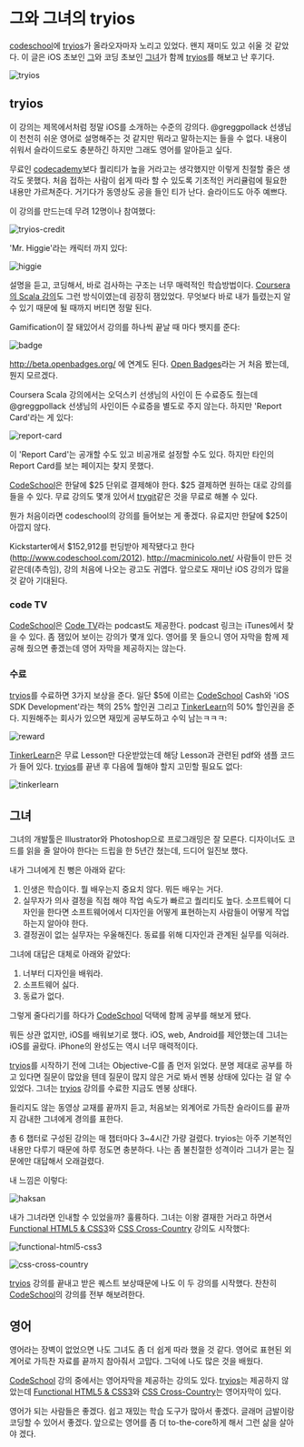 # 그와 그녀의 tryios

[codeschool](http://www.codeschool.com/)에 [tryios][]가 올라오자마자 노리고 있었다. 왠지 재미도 있고 쉬울 것 같았다. 이 글은 iOS 초보인 [그][]와 코딩 초보인 [그녀][]가 함께 [tryios](http://www.codeschool.com/courses/try-ios)를 해보고 난 후기다.

![tryios](/articles/2013/codeschool-tryios/tryios.png)

## tryios

이 강의는 제목에서처럼 정말 iOS를 소개하는 수준의 강의다. @greggpollack 선생님이 천천히 쉬운 영어로 설명해주는 것 같지만 뭐라고 말하는지는 들을 수 없다. 내용이 쉬워서 슬라이드로도 충분하긴 하지만 그래도 영어를 알아듣고 싶다.

무료인 [codecademy](http://www.codecademy.com/)보다 퀄리티가 높을 거라고는 생각했지만 이렇게 친절할 줄은 생각도 못했다. 처음 접하는 사람이 쉽게 따라 할 수 있도록 기초적인 커리큘럼에 필요한 내용만 가르쳐준다. 거기다가 동영상도 공을 들인 티가 난다. 슬라이드도 아주 예쁘다.

이 강의를 만드는데 무려 12명이나 참여했다:

![tryios-credit](/articles/2013/codeschool-tryios/credit.png)

'Mr. Higgie'라는 캐릭터 까지 있다:

![higgie](/articles/2013/codeschool-tryios/higgie.png)

설명을 듣고, 코딩해서, 바로 검사하는 구조는 너무 매력적인 학습방법이다. [Coursera의 Scala 강의](https://class.coursera.org/progfun-2012-001/)도 그런 방식이였는데 굉장히 잼있었다. 무엇보다 바로 내가 틀렸는지 알 수 있기 때문에 될 때까지 버티면 정말 된다.

Gamification이 잘 돼있어서 강의를 하나씩 끝날 때 마다 뱃지를 준다:

![badge](/articles/2013/codeschool-tryios/badge.png)

http://beta.openbadges.org/ 에 연계도 된다. [Open Badges](http://openbadges.org/)라는 거 처음 봤는데, 뭔지 모르겠다.

Coursera Scala 강의에서는 오덕스키 선생님의 사인이 든 수료증도 줬는데 @greggpollack 선생님의 사인이든 수료증을 별도로 주지 않는다. 하지만 'Report Card'라는 게 있다:

![report-card](/articles/2013/codeschool-tryios/report-card.png)

이 'Report Card'는 공개할 수도 있고 비공개로 설정할 수도 있다. 하지만 타인의 Report Card를 보는 페이지는 찾지 못했다.

[CodeSchool][]은 한달에 $25 단위로 결제해야 한다. $25 결제하면 원하는 대로 강의를 들을 수 있다. 무료 강의도 몇개 있어서 [trygit](http://www.codeschool.com/courses/try-git)같은 것을 무료로 해볼 수 있다.

뭔가 처음이라면 codeschool의 강의를 들어보는 게 좋겠다. 유료지만 한달에 $25이 아깝지 않다.

Kickstarter에서 $152,912를 펀딩받아 제작됐다고 한다(http://www.codeschool.com/2012). http://macminicolo.net/ 사람들이 만든 것 같은데(추측임), 강의 처음에 나오는 광고도 귀엽다. 앞으로도 재미난 iOS 강의가 많을 것 같아 기대된다.

### code TV

[CodeSchool][]은 [Code TV](http://www.codeschool.com/code_tv)라는 podcast도 제공한다. podcast 링크는 iTunes에서 찾을 수 있다. 좀 잼있어 보이는 강의가 몇개 있다. 영어를 못 들으니 영어 자막을 함께 제공해 줬으면 좋겠는데 영어 자막을 제공하지는 않는다.

### 수료

[tryios][]를 수료하면 3가지 보상을 준다. 일단 $5에 이르는 [CodeSchool][] Cash와 'iOS SDK Development'라는 책의 25% 할인권 그리고 [TinkerLearn][]의 50% 할인권을 준다. 지원해주는 회사가 있으면 재밌게 공부도하고 수익 남는ㅋㅋㅋ:

![reward](/articles/2013/codeschool-tryios/reward.png)

[TinkerLearn][]은 무료 Lesson만 다운받았는데 해당 Lesson과 관련된 pdf와 샘플 코드가 들어 있다. [tryios][]를 끝낸 후 다음에 뭘해야 할지 고민할 필요도 없다:

![tinkerlearn](/articles/2013/codeschool-tryios/tinkerlearn.png)

## 그녀

그녀의 개발툴은 Illustrator와 Photoshop으로 프로그래밍은 잘 모른다. 디자이너도 코드를 읽을 줄 알아야 한다는 드립을 한 5년간 쳤는데, 드디어 일진보 했다.

내가 그녀에게 친 뻥은 아래와 같다:

1. 인생은 학습이다. 뭘 배우는지 중요치 않다. 뭐든 배우는 거다.
2. 실무자가 의사 결정을 직접 해야 작업 속도가 빠르고 퀄리티도 높다. 소프트웨어 디자인을 한다면 소프트웨어에서 디자인을 어떻게 표현하는지 사람들이 어떻게 작업하는지 알아야 한다.
3. 결정권이 없는 실무자는 우울해진다. 동료를 위해 디자인과 관계된 실무를 익혀라.

그녀에 대답은 대체로 아래와 같았다:

1. 너부터 디자인을 배워라.
2. 소프트웨어 싫다.
3. 동료가 없다.

그렇게 줄다리기를 하다가 [CodeSchool][] 덕택에 함께 공부를 해보게 됐다.

뭐든 상관 없지만, iOS를 배워보기로 했다. iOS, web, Android를 제안했는데 그녀는 iOS를 골랐다. iPhone의 완성도는 역시 너무 매력적이다.

[tryios][]를 시작하기 전에 그녀는 Objective-C를 좀 먼저 읽었다. 분명 제대로 공부를 하고 있다면 질문이 많았을 텐데 질문이 많지 않은 거로 봐서 멘붕 상태에 있다는 걸 알 수 있었다. 그녀는 [tryios][] 강의를 수료한 지금도 멘붕 상태다.

들리지도 않는 동영상 교재를 끝까지 듣고, 처음보는 외계어로 가득찬 슬라이드를 끝까지 감내한 그녀에게 경의를 표한다.

총 6 챕터로 구성된 강의는 매 챕터마다 3~4시간 가량 걸렸다. tryios는 아주 기본적인 내용만 다루기 때문에 하루 정도면 충분하다. 나는 좀 불친절한 성격이라 그녀가 묻는 질문에만 대답해서 오래걸렸다.

내 느낌은 이렇다:

![haksan](/articles/2013/codeschool-tryios/haksan.png)

내가 그녀라면 인내할 수 있었을까? 훌륭하다. 그녀는 이왕 결재한 거라고 하면서 [Functional HTML5 & CSS3](http://www.codeschool.com/courses/functional-html5-css3)와 [CSS Cross-Country](http://www.codeschool.com/courses/functional-html5-css3) 강의도 시작했다:

![functional-html5-css3](/articles/2013/codeschool-tryios/functional-html5-css3.png)

![css-cross-country](/articles/2013/codeschool-tryios/css-cross-country.png)

[tryios][] 강의를 끝내고 받은 퀘스트 보상때문에 나도 이 두 강의를 시작했다. 찬찬히 [CodeSchool][]의 강의를 전부 해보려한다.

## 영어

영어라는 장벽이 없었으면 나도 그녀도 좀 더 쉽게 따라 했을 것 같다. 영어로 표현된 외계어로 가득찬 자료를 끝까지 참아줘서 고맙다. 그덕에 나도 많은 것을 배웠다.

[CodeSchool][] 강의 중에서는 영어자막을 제공하는 강의도 있다. [tryios][]는 제공하지 않았는데 [Functional HTML5 & CSS3](http://www.codeschool.com/courses/functional-html5-css3)와 [CSS Cross-Country](http://www.codeschool.com/courses/functional-html5-css3)는 영어자막이 있다.

영어가 되는 사람들은 좋겠다. 쉽고 재밌는 학습 도구가 많아서 좋겠다. 글래머 금발이랑 코딩할 수 있어서 좋겠다. 앞으로는 영어를 좀 더 to-the-core하게 해서 그런 삶을 살아야 겠다.

[그]: https://twitter.com/pismute
[그녀]: http://uniquenoun.tumblr.com/
[TinkerLearn]: https://www.tinkerlearn.com/xray
[tryios]: http://www.codeschool.com/courses/try-ios
[CodeSchool]: http://www.codeschool.com/
